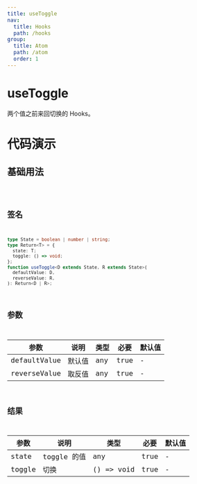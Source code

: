 ```yaml
---
title: useToggle
nav:
  title: Hooks
  path: /hooks
group:
  title: Atom
  path: /atom
  order: 1
---
```


# useToggle

两个值之前来回切换的 Hooks。

# 代码演示

## 基础用法

<code src="./example/ExampleBasic.tsx" />

## 签名

```ts
type State = boolean | number | string;
type Return<T> = {
  state: T;
  toggle: () => void;
};
function useToggle<D extends State, R extends State>(
  defaultValue: D,
  reverseValue: R,
): Return<D | R>;
```

## 参数

| 参数         | 说明   | 类型 | 必要 | 默认值 |
| ------------ | ------ | ---- | ---- | ------ |
| defaultValue | 默认值 | any  | true | -      |
| reverseValue | 取反值 | any  | true | -      |

## 结果

| 参数   | 说明        | 类型       | 必要 | 默认值 |
| ------ | ----------- | ---------- | ---- | ------ |
| state  | toggle 的值 | any        | true | -      |
| toggle | 切换        | () => void | true | -      |
